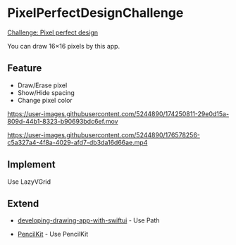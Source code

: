 # PixelPerfectDesignChallenge

[Challenge: Pixel perfect design](https://developer.apple.com/news/?id=3sgp4ps7)

You can draw 16×16 pixels by this app.

## Feature

- Draw/Erase pixel
- Show/Hide spacing
- Change pixel color

https://user-images.githubusercontent.com/5244890/174250811-29e0d15a-809d-44b1-8323-b90693bdc6ef.mov

https://user-images.githubusercontent.com/5244890/176578256-c5a327a4-4f8a-4029-afd7-db3da16d66ae.mp4

## Implement

Use LazyVGrid

## Extend

- [developing-drawing-app-with-swiftui](https://martinmitrevski.com/2019/07/20/developing-drawing-app-with-swiftui/) - Use Path

- [PencilKit](https://developer.apple.com/documentation/pencilkit) - Use PencilKit
